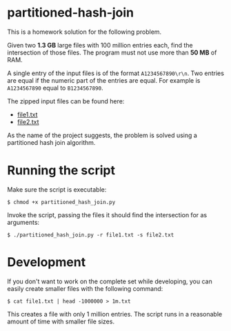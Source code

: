 partitioned-hash-join
=====================

This is a homework solution for the following problem.

Given two **1.3 GB** large files with 100 million entries each, find the intersection of those files. The program must not use more than **50 MB** of RAM.

A single entry of the input files is of the format `A1234567890\r\n`. Two entries are equal if the numeric part of the entries are equal. For example is `A1234567890` equal to `B1234567890`.

The zipped input files can be found here:

- [file1.txt](http://www2.informatik.hu-berlin.de/~wandelt/DWDM/file1.zip)
- [file2.txt](http://www2.informatik.hu-berlin.de/~wandelt/DWDM/file2.zip)

As the name of the project suggests, the problem is solved using a partitioned hash join algorithm. 

# Running the script

Make sure the script is executable:

`$ chmod +x partitioned_hash_join.py`

Invoke the script, passing the files it should find the intersection for as arguments:

`$ ./partitioned_hash_join.py -r file1.txt -s file2.txt`

# Development

If you don't want to work on the complete set while developing, you can easily create smaller files with the following command:

`$ cat file1.txt | head -1000000 > 1m.txt`

This creates a file with only 1 million entries. The script runs in a reasonable amount of time with smaller file sizes.
